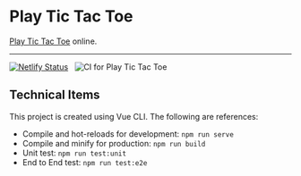 # Play Tic Tac Toe

[Play Tic Tac Toe](https://playtictactoe.page) online.

---

[![Netlify Status](https://api.netlify.com/api/v1/badges/a082d2e5-b2d4-4c68-ac0e-5519ff942319/deploy-status)](https://app.netlify.com/sites/playtictactoe-page/deploys) &nbsp; ![CI for Play Tic Tac Toe](https://github.com/morebetterfaster/playtictactoe.page/workflows/CI%20for%20Play%20Tic%20Tac%20Toe/badge.svg)

## Technical Items

This project is created using Vue CLI. The following are references:

- Compile and hot-reloads for development: `npm run serve`
- Compile and minify for production: `npm run build`
- Unit test: `npm run test:unit`
- End to End test: `npm run test:e2e`
